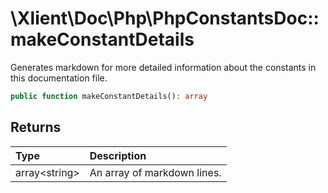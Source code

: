 # \\Xlient\\Doc\\Php\\PhpConstantsDoc::makeConstantDetails

Generates markdown for more detailed information about the constants in this documentation file.

```php
public function makeConstantDetails(): array
```

## Returns

| Type | Description |
| :--- | :--- |
| array\<string\> | An array of markdown lines. |